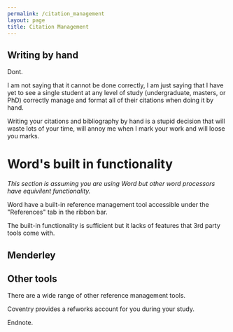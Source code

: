 ```yaml
---
permalink: /citation_management
layout: page
title: Citation Management
---
```


## Writing by hand

Dont.

I am not saying that it cannot be done correctly, I am just saying that I have yet to see a single student at any level of study (undergraduate, masters, or PhD) correctly manage and format all of their citations when doing it by hand.

Writing your citations and bibliography by hand is a stupid decision that will waste lots of your time, will annoy me when I mark your work and will loose you marks.


# Word's built in functionality

*This section is assuming you are using Word but other word processors have equivilent functionality.*

Word have a built-in reference management tool accessible under the "References" tab in the ribbon bar.

The built-in functionality is sufficient but it lacks of features that 3rd party tools come with.


## Menderley

## Other tools

There are a wide range of other reference management tools.

Coventry provides a refworks account for you during your study.

Endnote.
